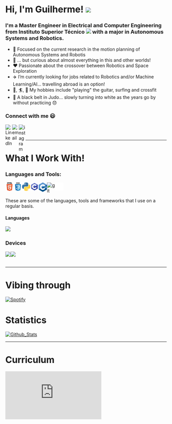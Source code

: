 # Hi, I'm Guilherme! <img src="https://media.giphy.com/media/hvRJCLFzcasrR4ia7z/giphy.gif" width="25px">


<h3>I'm a Master Engineer in Electrical and Computer Engineering from Instituto Superior Técnico <img src="https://upload.wikimedia.org/wikipedia/pt/e/ed/IST_Logo.png" width="15px"> with a major in <span>Autonomous Systems and Robotics.</span></h3>


- :book: Focused on the current research in the motion planning of Autonomous Systems and Robotis
- :eyes: ... but curious about almost everything in this and other worlds!
- :heart: Passionate about the crossover between Robotics and Space Exploration
- :airplane: I’m currently looking for jobs related to Robotics and/or Machine Learning/AI... travelling abroad is an option!
- :guitar:, :surfer:, :muscle: My hobbies include "playing" the guitar, surfing and crossfit
- 🥋 A black belt in Judo... slowly turning into white as the years go by without practicing :disappointed:

### Connect with me :smiley:
<a href="https://www.linkedin.com/in/guilherme-viegas/">
  <img align="left" alt="LinkedIn" width="21px" src="https://camo.githubusercontent.com/c8a9c5b414cd812ad6a97a46c29af67239ddaeae08c41724ff7d945fb4c047e5/68747470733a2f2f6564656e742e6769746875622e696f2f537570657254696e7949636f6e732f696d616765732f7376672f6c696e6b6564696e2e737667" />
</a>
<a href="mailto:ggmviegas@gmail.com">
  <img align="left" alt="email" width="21px" src="https://camo.githubusercontent.com/4a3dd8d10a27c272fd04b2ce8ed1a130606f95ea6a76b5e19ce8b642faa18c27/68747470733a2f2f6564656e742e6769746875622e696f2f537570657254696e7949636f6e732f696d616765732f7376672f676d61696c2e737667" />
</a>
<a href="https://www.instagram.com/guilherme.viegas99/?hl=en">
  <img align="left" alt="instagram" width="21px" src="https://camo.githubusercontent.com/c9dacf0f25a1489fdbc6c0d2b41cda58b77fa210a13a886d6f99e027adfbd358/68747470733a2f2f6564656e742e6769746875622e696f2f537570657254696e7949636f6e732f696d616765732f7376672f696e7374616772616d2e737667" />
</a>
<br/><br/>

---
# What I Work With!

### Languages and Tools:

<a href="https://www.w3.org/html/" target="_blank"><img align="left" alt="HTML5" width="26px" src="https://raw.githubusercontent.com/github/explore/80688e429a7d4ef2fca1e82350fe8e3517d3494d/topics/html/html.png" /></a>
<a href="https://www.w3schools.com/css/" target="_blank"><img align="left" alt="CSS3" width="26px" src="https://raw.githubusercontent.com/github/explore/80688e429a7d4ef2fca1e82350fe8e3517d3494d/topics/css/css.png" /></a>
<a href="https://www.python.org" target="_blank"> <img align="left" alt="Python" width="26px" src="https://github.com/Aakarsh-B/trying-repos/blob/master/python-5.svg?raw=true"/> </a>
<a href="https://www.cprogramming.com/" target="_blank"> <img align="left" alt="C" width="26px" src="https://github.com/Aakarsh-B/trying-repos/blob/master/c-programming.png"/> </a>
<a href="https://www.w3schools.com/cpp/" target="_blank"> <img align="left" alt="C++" width="26px" src="https://github.com/Aakarsh-B/trying-repos/blob/master/c++.png"/> </a>
<a href="https://git-scm.com/" target="_blank"> <img align="left" alt="git" width="26px" src="https://www.vectorlogo.zone/logos/git-scm/git-scm-icon.svg"/> </a>
<img align="left" alt="GitHub" width="26px" src="https://github.com/Aakarsh-B/trying-repos/blob/master/github.svg" />
<br />
<br />

<p>These are some of the languages, tools and frameworks that I use on a regular basis.</p>

<h4>Languages</h4>
<p>
  <img src="https://github-readme-stats.vercel.app/api/top-langs/?username=Guilherme-Viegas&theme=github_dark&layout=compact&hide=jupyter%20notebook" />
</p>

### Devices

<p>
  <img align="left" src="https://img.shields.io/badge/Raspberry Pi-A22846?&style=for-the-badge&logo=Raspberry Pi&logoColor=white" />
  <img align="left" src="https://img.shields.io/badge/Arduino-00979D?&style=for-the-badge&logo=Arduino&logoColor=white" />
</p>
<br/><br/>

---
# Vibing through
[![Spotify](https://github-readme-remake.vercel.app/api/spotify)](https://open.spotify.com/user/gabad1nh0?si=2b5b2d4699ce49a9)
<br/>

# Statistics

[![Github_Stats](https://github-readme-stats.vercel.app/api?username=Guilherme-Viegas&include_all_commits=true&count_private=true&show_icons=true&line_height=20&title_color=FFFFFF&icon_color=FFFFFF&text_color=FFFFFF&bg_color=0D1117)](https://github.com/anuraghazra/github-readme-stats)

---
# Curriculum
![Resume_Guilherme_Viegas.pdf](https://github.com/Guilherme-Viegas/Guilherme-Viegas/curriculum.pdf)
